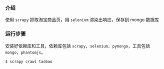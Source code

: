 ### 介绍
使用 `scrapy` 抓取淘宝商品页，用 `selenium` 渲染出响应，保存到 mongo 数据库


### 运行步骤
安装好依赖库和工具，依赖库包括 `scrapy, selenium, pymongo`，工具包括 `mongo, phantomjs`。
```shell
$ scrapy crawl taobao
```
